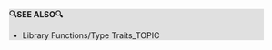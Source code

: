 <div style="margin:2em; background-color: #e0e0e0;">

<strong>🔍SEE ALSO🔍</strong>

 * Library Functions/Type Traits_TOPIC

</div>

